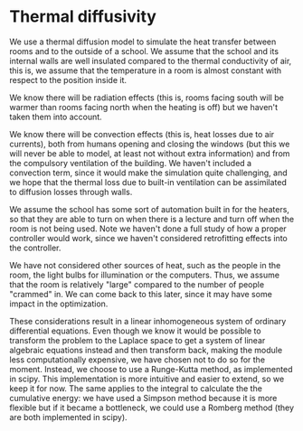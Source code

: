 # Thermal diffusivity

We use a thermal diffusion model to simulate the heat transfer between rooms and to the outside of a school.
We assume that the school and its internal walls are well insulated compared to the thermal conductivity of air,
this is, we assume that the temperature in a room is almost constant with respect to the position inside it.

We know there will be radiation effects (this is, rooms facing south will be warmer than rooms facing north when the
heating is off) but we haven't taken them into account.

We know there will be convection effects (this is, heat losses due to air currents), both from humans opening and
closing the windows (but this we will never be able to model, at least not without extra information) and from
the compulsory ventilation of the building. We haven't included a convection term, since it would make the simulation
quite challenging, and we hope that the thermal loss due to built-in ventilation can be assimilated to diffusion losses
through walls.

We assume the school has some sort of automation built in for the heaters, so that they are able to turn on
when there is a lecture and turn off when the room is not being used. Note we haven't done a full study of how a proper
controller would work, since we haven't considered retrofitting effects into the controller.

We have not considered other sources of heat, such as the people in the room, the light bulbs for illumination or the computers.
Thus, we assume that the room is relatively "large" compared to the number of people "crammed" in. We can come back to this later,
since it may have some impact in the optimization.

These considerations result in a linear inhomogeneous system of ordinary differential equations. Even though we know it would
be possible to transform the problem to the Laplace space to get a system of linear algebraic equations instead and then
transform back, making the module less computationally expensive, we have chosen not to do so for the moment. Instead, we
choose to use a Runge-Kutta method, as implemented in scipy. This implementation is more intuitive and easier to extend,
so we keep it for now. The same applies to the integral to calculate the the cumulative energy: we have used a Simpson method
because it is more flexible but if it became a bottleneck, we could use a Romberg method (they are both implemented in scipy).
